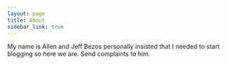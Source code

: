 ```yaml
---
layout: page
title: About
sidebar_link: true
---
```


My name is Allen and Jeff Bezos personally insisted that I needed to start blogging so here we are.  Send complaints to him.